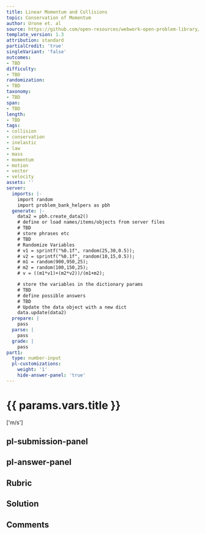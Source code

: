 ```yaml
---
title: Linear Momentum and Collisions
topic: Conservation of Momentum
author: Urone et. al
source: https://github.com/open-resources/webwork-open-problem-library/tree/master/Contrib/BrockPhysics/College_Physics_Urone/8.Linear_Momentum_and_Collisions/8-03.Conservation_of_Momentum/NU_U17_08_03_004.pg
template_version: 1.3
attribution: standard
partialCredit: 'true'
singleVariant: 'false'
outcomes:
- TBD
difficulty:
- TBD
randomization:
- TBD
taxonomy:
- TBD
span:
- TBD
length:
- TBD
tags:
- collision
- conservation
- inelastic
- law
- mass
- momentum
- motion
- vector
- velocity
assets: ''
server:
  imports: |-
    import random
    import problem_bank_helpers as pbh
  generate: |-
    data2 = pbh.create_data2()
    # define or load names/items/objects from server files
    # TBD
    # store phrases etc
    # TBD
    # Randomize Variables
    # v1 = sprintf("%0.1f", random(25,30,0.5));
    # v2 = sprintf("%0.1f", random(10,15,0.5));
    # m1 = random(900,950,25);
    # m2 = random(100,150,25);
    # v = ((m1*v1)+(m2*v2))/(m1+m2);

    # store the variables in the dictionary params
    # TBD
    # define possible answers
    # TBD
    # Update the data object with a new dict
    data.update(data2)
  prepare: |
    pass
  parse: |
    pass
  grade: |
    pass
part1:
  type: number-input
  pl-customizations:
    weight: '1'
    hide-answer-panel: 'true'
---
```


# {{ params.vars.title }} 

['m/s']

## pl-submission-panel 


## pl-answer-panel 


## Rubric 


## Solution 


## Comments 



